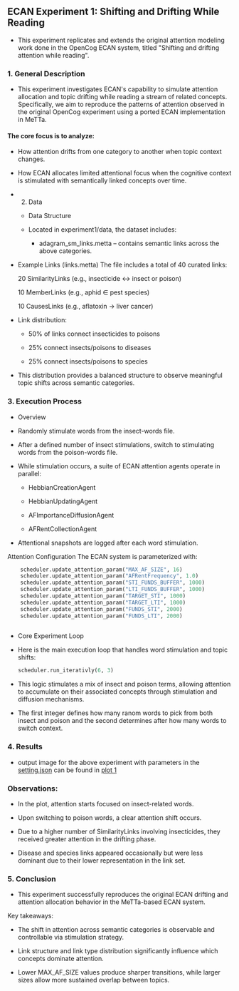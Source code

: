 ## ECAN Experiment 1: Shifting and Drifting While Reading
- This experiment replicates and extends the original attention modeling work done in the OpenCog ECAN system, titled "Shifting and drifting attention while reading".

### 1. General Description
- This experiment investigates ECAN's capability to simulate attention allocation and topic drifting while reading a stream of related concepts. Specifically, we aim to reproduce the patterns of attention observed in the original OpenCog experiment using a ported ECAN implementation in MeTTa.

#### The core focus is to analyze:

- How attention drifts from one category to another when topic context changes.

- How ECAN allocates limited attentional focus when the cognitive context is stimulated with semantically linked concepts over time.

- 2. Data

    - Data Structure
    - Located in experiment1/data, the dataset includes:

        - adagram_sm_links.metta – contains semantic links across the above categories.

- Example Links (links.metta)
    The file includes a total of 40 curated links:

    20 SimilarityLinks (e.g., insecticide ↔ insect or poison)

    10 MemberLinks (e.g., aphid ∈ pest species)

    10 CausesLinks (e.g., aflatoxin → liver cancer)

- Link distribution:

    - 50% of links connect insecticides to poisons

    - 25% connect insects/poisons to diseases

    - 25% connect insects/poisons to species

- This distribution provides a balanced structure to observe meaningful topic shifts across semantic categories.

### 3. Execution Process
- Overview
- Randomly stimulate words from the insect-words file.

- After a defined number of insect stimulations, switch to stimulating words from the poison-words file.

- While stimulation occurs, a suite of ECAN attention agents operate in parallel:

    - HebbianCreationAgent

    - HebbianUpdatingAgent

    - AFImportanceDiffusionAgent

    - AFRentCollectionAgent

- Attentional snapshots are logged after each word stimulation.

Attention Configuration
The ECAN system is parameterized with:
```py
    scheduler.update_attention_param("MAX_AF_SIZE", 16)
    scheduler.update_attention_param("AFRentFrequency", 1.0)
    scheduler.update_attention_param("STI_FUNDS_BUFFER", 1000)
    scheduler.update_attention_param("LTI_FUNDS_BUFFER", 1000)
    scheduler.update_attention_param("TARGET_STI", 1000)
    scheduler.update_attention_param("TARGET_LTI", 1000)
    scheduler.update_attention_param("FUNDS_STI", 2000)
    scheduler.update_attention_param("FUNDS_LTI", 2000)
 
```
    
- Core Experiment Loop
- Here is the main execution loop that handles word stimulation and topic shifts:

    ```py
    scheduler.run_iterativly(6, 3)
    ```
- This logic stimulates a mix of insect and poison terms, allowing attention to accumulate on their associated concepts through stimulation and diffusion mechanisms.
- The first integer defines how many ranom words to pick from both insect and poison and the second determines after how many words to switch context.

### 4. Results
        
- output image for the above experiment with parameters in the [setting.json](output/settings.json)
  can be found in [plot 1](output/plot_faceted.png)
### Observations:
- In the plot, attention starts focused on insect-related words.

- Upon switching to poison words, a clear attention shift occurs.

- Due to a higher number of SimilarityLinks involving insecticides, they received greater attention in the drifting phase.

- Disease and species links appeared occasionally but were less dominant due to their lower representation in the link set.

### 5. Conclusion
- This experiment successfully reproduces the original ECAN drifting and attention allocation behavior in the MeTTa-based ECAN system.

Key takeaways:
- The shift in attention across semantic categories is observable and controllable via stimulation strategy.

- Link structure and link type distribution significantly influence which concepts dominate attention.

- Lower MAX_AF_SIZE values produce sharper transitions, while larger sizes allow more sustained overlap between topics.
